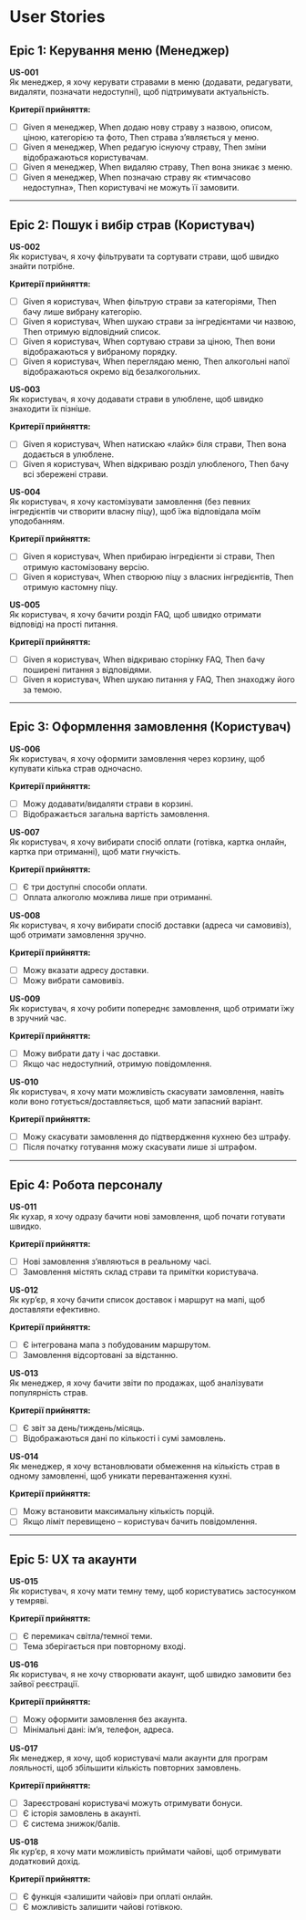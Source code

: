 # User Stories

## Epic 1: Керування меню (Менеджер)

**US-001**  
Як менеджер, я хочу керувати стравами в меню (додавати, редагувати, видаляти, позначати недоступні), щоб підтримувати актуальність.  

**Критерії прийняття:**  
- [ ] Given я менеджер, When додаю нову страву з назвою, описом, ціною, категорією та фото, Then страва з’являється у меню.
- [ ] Given я менеджер, When редагую існуючу страву, Then зміни відображаються користувачам.
- [ ] Given я менеджер, When видаляю страву, Then вона зникає з меню.
- [ ] Given я менеджер, When позначаю страву як «тимчасово недоступна», Then користувачі не можуть її замовити.

---

## Epic 2: Пошук і вибір страв (Користувач)

**US-002**  
Як користувач, я хочу фільтрувати та сортувати страви, щоб швидко знайти потрібне.  

**Критерії прийняття:**  
- [ ] Given я користувач, When фільтрую страви за категоріями, Then бачу лише вибрану категорію.
- [ ] Given я користувач, When шукаю страви за інгредієнтами чи назвою, Then отримую відповідний список.
- [ ] Given я користувач, When сортуваю страви за ціною, Then вони відображаються у вибраному порядку.
- [ ] Given я користувач, When переглядаю меню, Then алкогольні напої відображаються окремо від безалкогольних.

**US-003**  
Як користувач, я хочу додавати страви в улюблене, щоб швидко знаходити їх пізніше.  

**Критерії прийняття:**  
- [ ] Given я користувач, When натискаю «лайк» біля страви, Then вона додається в улюблене.
- [ ] Given я користувач, When відкриваю розділ улюбленого, Then бачу всі збережені страви.

**US-004**  
Як користувач, я хочу кастомізувати замовлення (без певних інгредієнтів чи створити власну піцу), щоб їжа відповідала моїм уподобанням.  

**Критерії прийняття:**  
- [ ] Given я користувач, When прибираю інгредієнти зі страви, Then отримую кастомізовану версію.
- [ ] Given я користувач, When створюю піцу з власних інгредієнтів, Then отримую кастомну піцу.

**US-005**  
Як користувач, я хочу бачити розділ FAQ, щоб швидко отримати відповіді на прості питання.  

**Критерії прийняття:**  
- [ ] Given я користувач, When відкриваю сторінку FAQ, Then бачу поширені питання з відповідями.
- [ ] Given я користувач, When шукаю питання у FAQ, Then знаходжу його за темою.

---

## Epic 3: Оформлення замовлення (Користувач)

**US-006**  
Як користувач, я хочу оформити замовлення через корзину, щоб купувати кілька страв одночасно.  

**Критерії прийняття:**  
- [ ] Можу додавати/видаляти страви в корзині.  
- [ ] Відображається загальна вартість замовлення.  

**US-007**  
Як користувач, я хочу вибирати спосіб оплати (готівка, картка онлайн, картка при отриманні), щоб мати гнучкість.  

**Критерії прийняття:**  
- [ ] Є три доступні способи оплати.  
- [ ] Оплата алкоголю можлива лише при отриманні.  

**US-008**  
Як користувач, я хочу вибирати спосіб доставки (адреса чи самовивіз), щоб отримати замовлення зручно.  

**Критерії прийняття:**  
- [ ] Можу вказати адресу доставки.  
- [ ] Можу вибрати самовивіз.  

**US-009**  
Як користувач, я хочу робити попереднє замовлення, щоб отримати їжу в зручний час.  

**Критерії прийняття:**  
- [ ] Можу вибрати дату і час доставки.  
- [ ] Якщо час недоступний, отримую повідомлення.  

**US-010**  
Як користувач, я хочу мати можливість скасувати замовлення, навіть коли воно готується/доставляється, щоб мати запасний варіант.  

**Критерії прийняття:**  
- [ ] Можу скасувати замовлення до підтвердження кухнею без штрафу.  
- [ ] Після початку готування можу скасувати лише зі штрафом.  

---

## Epic 4: Робота персоналу

**US-011**  
Як кухар, я хочу одразу бачити нові замовлення, щоб почати готувати швидко.  

**Критерії прийняття:**  
- [ ] Нові замовлення з’являються в реальному часі.  
- [ ] Замовлення містять склад страви та примітки користувача.  

**US-012**  
Як кур’єр, я хочу бачити список доставок і маршрут на мапі, щоб доставляти ефективно.  

**Критерії прийняття:**  
- [ ] Є інтегрована мапа з побудованим маршрутом.  
- [ ] Замовлення відсортовані за відстанню.  

**US-013**  
Як менеджер, я хочу бачити звіти по продажах, щоб аналізувати популярність страв.  

**Критерії прийняття:**  
- [ ] Є звіт за день/тиждень/місяць.  
- [ ] Відображаються дані по кількості і сумі замовлень.  

**US-014**  
Як менеджер, я хочу встановлювати обмеження на кількість страв в одному замовленні, щоб уникати перевантаження кухні.  

**Критерії прийняття:**  
- [ ] Можу встановити максимальну кількість порцій.  
- [ ] Якщо ліміт перевищено – користувач бачить повідомлення.  

---

## Epic 5: UX та акаунти

**US-015**  
Як користувач, я хочу мати темну тему, щоб користуватись застосунком у темряві.  

**Критерії прийняття:**  
- [ ] Є перемикач світла/темної теми.  
- [ ] Тема зберігається при повторному вході.  

**US-016**  
Як користувач, я не хочу створювати акаунт, щоб швидко замовити без зайвої реєстрації.  

**Критерії прийняття:**  
- [ ] Можу оформити замовлення без акаунта.  
- [ ] Мінімальні дані: ім’я, телефон, адреса.  

**US-017**  
Як менеджер, я хочу, щоб користувачі мали акаунти для програм лояльності, щоб збільшити кількість повторних замовлень.  

**Критерії прийняття:**  
- [ ] Зареєстровані користувачі можуть отримувати бонуси.  
- [ ] Є історія замовлень в акаунті.  
- [ ] Є система знижок/балів.  

**US-018**  
Як кур’єр, я хочу мати можливість приймати чайові, щоб отримувати додатковий дохід.  

**Критерії прийняття:**  
- [ ] Є функція «залишити чайові» при оплаті онлайн.  
- [ ] Є можливість залишити чайові готівкою.  
